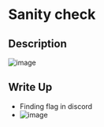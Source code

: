 # Sanity check

## Description  
![image](https://github.com/KenTranR3/HCMUS-CTF-2023-Quals/blob/main/Misc/Sanity%20check/Description.png)

## Write Up
* Finding flag in discord
* ![image](https://github.com/KenTranR3/HCMUS-CTF-2023-Quals/blob/main/Misc/Sanity%20check/Flag.png)


